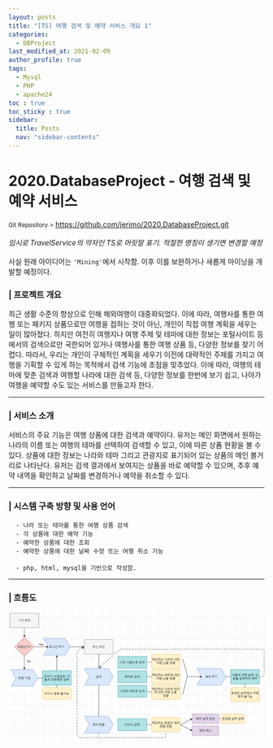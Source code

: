 ```yaml
---
layout: posts
title: "[TS] 여행 검색 및 예약 서비스 개요 1"
categories:
  - DBProject
last_modified_at: 2021-02-09
author_profile: true
tags:
  - Mysql
  - PHP
  - apache24
toc : true
toc_sticky : true
sidebar:
  title: Posts
  nav: "sidebar-contents"
---
```


# 2020.DatabaseProject - 여행 검색 및 예약 서비스

<small>Git Repository ></small> <a href="https://github.com/jerimo/2020.DatabaseProject.git">https://github.com/jerimo/2020.DatabaseProject.git</a><br><br>
*임시로 TravelService의 약자인 TS로 머릿말 표기. 적절한 명칭이 생기면 변경할 예정* <br><br>
사실 원래 아이디어는 ```'Mining'```에서 시작함. 이후 이를 보완하거나 새롭게 마이닝을 개발할 예정이다.

### | 프로젝트 개요
 최근 생활 수준의 향상으로 인해 해외여행이 대중화되었다. 이에 따라, 여행사를 통한 여행 또는 패키지 상품으로만 여행을 접하는 것이 아닌, 개인이 직접 여행 계획을 세우는 일이 많아졌다. 하지만 여전히 여행지나 여행 주제 및 테마에 대한 정보는 포털사이트 등에서의 검색으로만 국한되어 있거나 여행사를 통한 여행 상품 등, 다양한 정보를 찾기 어렵다. 따라서, 우리는 개인이 구체적인 계획을 세우기 이전에 대략적인 주제를 가지고 여행을 기획할 수 있게 하는 목적에서 검색 기능에 초점을 맞추었다. 이에 따라, 여행의 테마에 맞춘 검색과 여행할 나라에 대한 검색 등, 다양한 정보를 한번에 보기 쉽고, 나아가 여행을 예약할 수도 있는 서비스를 만들고자 한다.

-----

### | 서비스 소개
 서비스의 주요 기능은 여행 상품에 대한 검색과 예약이다. 유저는 메인 화면에서 원하는 나라의 이름 또는 여행의 테마를 선택하여 검색할 수 있고, 이에 따른 상품 현황을 볼 수 있다. 상품에 대한 정보는 나라와 테마 그리고 관광지로 표기되어 있는 상품의 메인 볼거리로 나타난다. 유저는 검색 결과에서 보여지는 상품을 바로 예약할 수 있으며, 추후 예약 내역을 확인하고 날짜를 변경하거나 예약을 취소할 수 있다.

-----

### | 시스템 구축 방향 및 사용 언어
```
  - 나라 또는 테마를 통한 여행 상품 검색
  - 각 상품에 대한 예약 기능
  - 예약한 상품에 대한 조회
  - 예약한 상품에 대한 날짜 수정 또는 여행 취소 기능

  - php, html, mysql을 기반으로 작성함.
```

-----


### | 흐름도
![플로우차트](/assets/image/flowchart.PNG)
